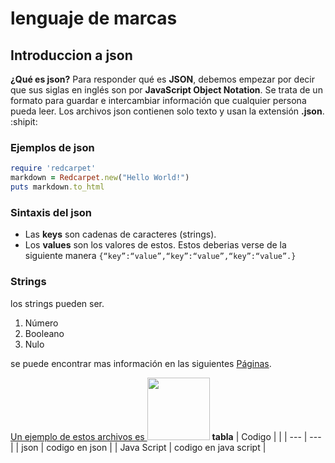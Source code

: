 # lenguaje de marcas
## Introduccion a json
**¿Qué es json?**
Para responder qué es __JSON__, debemos empezar por decir que sus siglas en inglés son por **JavaScript Object Notation**. Se trata de un formato para guardar e intercambiar información que cualquier persona pueda leer. Los archivos json contienen solo texto y usan la extensión __.json__. :shipit:
### Ejemplos de json
```ruby
require 'redcarpet'
markdown = Redcarpet.new("Hello World!")
puts markdown.to_html
```
### Sintaxis del json
+ Las __keys__ son cadenas de caracteres (strings).
+ Los __values__ son los valores de estos.
Estos deberias verse de la siguiente manera
```{“key”:“value”,“key”:“value”,“key”:“value”.}```
### Strings
los strings pueden ser.
1. Número 
2. Booleano 
3. Nulo 

se puede encontrar mas información en las siguientes [Páginas](https://www.hostinger.es/tutoriales/que-es-json).

[Un ejemplo de estos archivos es ](/xml-json.json)
<img src="https://encrypted-tbn0.gstatic.com/images?q=tbn:ANd9GcTGDIUkki5H74Bw1pAhmLke_Di1abS03q1JRw&s" width="100"
heigth="100">
__tabla__
| Codigo |        |
| --- | --- |
| json | codigo en json |
| Java Script | codigo en java script |